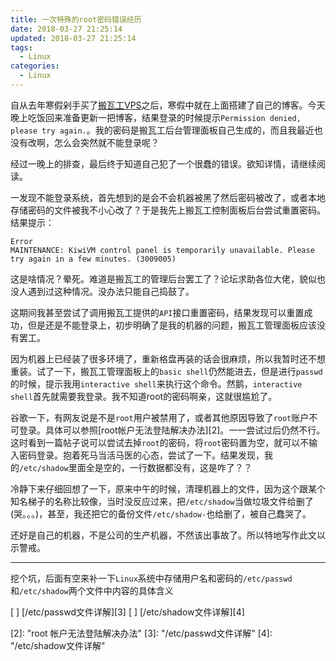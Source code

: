 ```yaml
---
title: 一次特殊的root密码错误经历
date: 2018-03-27 21:25:14
updated: 2018-03-27 21:25:14
tags:
  - Linux
categories: 
  - Linux
---
```


自从去年寒假剁手买了[搬瓦工VPS][1]之后，寒假中就在上面搭建了自己的博客。今天晚上吃饭回来准备更新一把博客，结果登录的时候提示`Permission denied, please try again.`。我的密码是搬瓦工后台管理面板自己生成的，而且我最近也没有改啊，怎么会突然就不能登录呢？

经过一晚上的排查，最后终于知道自己犯了一个很蠢的错误。欲知详情，请继续阅读。

<!-- more -->

一发现不能登录系统，首先想到的是会不会机器被黑了然后密码被改了，或者本地存储密码的文件被我不小心改了？于是我先上搬瓦工控制面板后台尝试重置密码。结果提示：
```
Error
MAINTENANCE: KiwiVM control panel is temporarily unavailable. Please try again in a few minutes. (3009005)
```

这是啥情况？晕死。难道是搬瓦工的管理后台罢工了？论坛求助各位大佬，貌似也没人遇到过这种情况。没办法只能自己捣鼓了。

这期间我甚至尝试了调用搬瓦工提供的`API`接口重置密码，结果发现可以重置成功，但是还是不能登录上，初步明确了是我的机器的问题，搬瓦工管理面板应该没有罢工。

因为机器上已经装了很多环境了，重新格盘再装的话会很麻烦，所以我暂时还不想重装。试了一下，搬瓦工管理面板上的`basic shell`仍然能进去，但是进行`passwd`的时候，提示我用`interactive shell`来执行这个命令。然鹅，`interactive shell`首先就需要我登录。我不知道root的密码啊亲，这就很尴尬了。

谷歌一下，有网友说是不是`root`用户被禁用了，或者其他原因导致了`root`账户不可登录。具体可以参照[root帐户无法登陆解决办法][2]。一一尝试过后仍然不行。这时看到一篇帖子说可以尝试去掉`root`的密码，将`root`密码置为空，就可以不输入密码登录。抱着死马当活马医的心态，尝试了一下。结果发现，我的`/etc/shadow`里面全是空的，一行数据都没有，这是咋了？？

冷静下来仔细回想了一下，原来中午的时候，清理机器上的文件，因为这个跟某个知名梯子的名称比较像，当时没反应过来，把`/etc/shadow`当做垃圾文件给删了(哭。。。)，甚至，我还把它的备份文件`/etc/shadow-`也给删了，被自己蠢哭了。

还好是自己的机器，不是公司的生产机器，不然该出事故了。所以特地写作此文以示警戒。

---

挖个坑，后面有空来补一下`Linux`系统中存储用户名和密码的`/etc/passwd`和`/etc/shadow`两个文件中内容的具体含义

[ ] [/etc/passwd文件详解][3]
[ ] [/etc/shadow文件详解][4]


[1]: https://bwh1.net/aff.php?aff=29080 "搬瓦工VPS"
[2]: "root 帐户无法登陆解决办法"
[3]: "/etc/passwd文件详解"
[4]: "/etc/shadow文件详解"